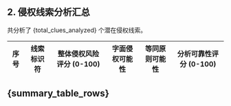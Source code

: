 ## 2. 侵权线索分析汇总

共分析了 {total_clues_analyzed} 个潜在侵权线索。

| 序号 | 线索标识符                       | 整体侵权风险评分 (0-100) | 字面侵权可能性 | 等同原则可能性 | 分析可靠性评分 (0-100) |
|------|------------------------------------|--------------------------|--------------------|--------------------|--------------------------|
{summary_table_rows}
---
